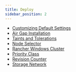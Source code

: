 ```yaml
---
title: Deploy
sidebar_position: 2
---
```


<head>
  <link rel="canonical" href="https://main--longhornio-docusaurus.netlify.app/index"/>
</head>

* [Customizing Default Settings](./customizing-default-settings)
* [Air Gap Installation](./airgap)
* [Taints and Tolerations](./taint-toleration)
* [Node Selector](./node-selector)
* [Rancher Windows Cluster](./rancher_windows_cluster)
* [Priority Class](./priority-class)
* [Revision Counter](./revision_counter)
* [Storage Network](./storage-network)
